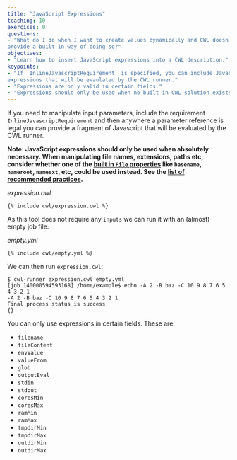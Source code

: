 ```yaml
---
title: "JavaScript Expressions"
teaching: 10
exercises: 0
questions:
- "What do I do when I want to create values dynamically and CWL doesn't
provide a built-in way of doing so?"
objectives:
- "Learn how to insert JavaScript expressions into a CWL description."
keypoints:
- "If `InlineJavascriptRequirement` is specified, you can include JavaScript
expressions that will be evaulated by the CWL runner."
- "Expressions are only valid in certain fields."
- "Expressions should only be used when no built in CWL solution exists."
---
```

If you need to manipulate input parameters, include the requirement
`InlineJavascriptRequirement` and then anywhere a parameter reference is
legal you can provide a fragment of Javascript that will be evaluated by
the CWL runner.

__Note: JavaScript expressions should only be used when absolutely necessary.
When manipulating file names, extensions, paths etc, consider whether one of the
[built in `File` properties][file-prop] like `basename`, `nameroot`, `nameext`,
etc, could be used instead.
See the [list of recommended practices][rec-practices].__

*expression.cwl*

```
{% include cwl/expression.cwl %}
```

As this tool does not require any `inputs` we can run it with an (almost) empty job file:

*empty.yml*

```
{% include cwl/empty.yml %}
```

We can then run `expression.cwl`:

```
$ cwl-runner expression.cwl empty.yml
[job 140000594593168] /home/example$ echo -A 2 -B baz -C 10 9 8 7 6 5 4 3 2 1
-A 2 -B baz -C 10 9 8 7 6 5 4 3 2 1
Final process status is success
{}
```

You can only use expressions in certain fields.  These are:

- `filename`
- `fileContent`
- `envValue`
- `valueFrom`
- `glob`
- `outputEval`
- `stdin`
- `stdout`
- `coresMin`
- `coresMax`
- `ramMin`
- `ramMax`
- `tmpdirMin`
- `tmpdirMax`
- `outdirMin`
- `outdirMax`

[file-prop]: http://www.commonwl.org/v1.0/CommandLineTool.html#File
[rec-practices]: /rec-practices/
